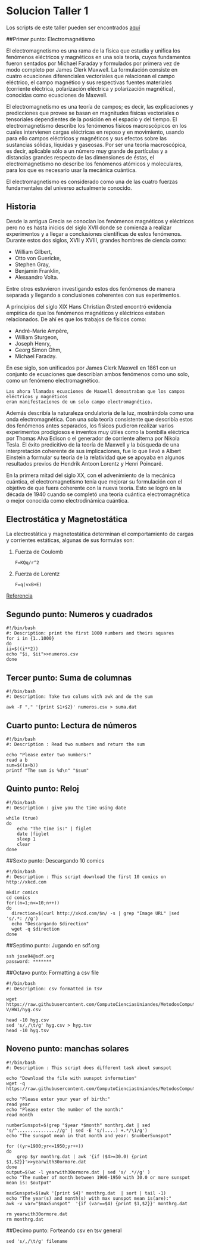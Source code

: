 # Solucion Taller 1
Los scripts de este taller pueden ser encontrados [aquí](https://github.com/jjosealf94/MC/tree/master/Talleres/Taller1)

##Primer punto: Electromagnétismo 

El electromagnetismo es una rama de la física que estudia y unifica los fenómenos eléctricos y magnéticos en una sola teoría, cuyos fundamentos fueron sentados por Michael Faraday y formulados por primera vez de modo completo por James Clerk Maxwell. La formulación consiste en cuatro ecuaciones diferenciales vectoriales que relacionan el campo eléctrico, el campo magnético y sus respectivas fuentes materiales (corriente eléctrica, polarización eléctrica y polarización magnética), conocidas como ecuaciones de Maxwell.

El electromagnetismo es una teoría de campos; es decir, las explicaciones y predicciones que provee se basan en magnitudes físicas vectoriales o tensoriales dependientes de la posición en el espacio y del tiempo. El electromagnetismo describe los fenómenos físicos macroscópicos en los cuales intervienen cargas eléctricas en reposo y en movimiento, usando para ello campos eléctricos y magnéticos y sus efectos sobre las sustancias sólidas, líquidas y gaseosas. Por ser una teoría macroscópica, es decir, aplicable sólo a un número muy grande de partículas y a distancias grandes respecto de las dimensiones de éstas, el electromagnetismo no describe los fenómenos atómicos y moleculares, para los que es necesario usar la mecánica cuántica.

El electromagnetismo es considerado como una de las cuatro fuerzas fundamentales del universo actualmente conocido.

## Historia

Desde la antigua Grecia se conocían los fenómenos magnéticos y eléctricos pero no es hasta inicios del siglo XVII donde se comienza a realizar experimentos y a llegar a conclusiones científicas de estos fenómenos. Durante estos dos siglos, XVII y XVIII, grandes hombres de ciencia como:

+ William Gilbert, 
+ Otto von Guericke,
+ Stephen Gray,
+ Benjamin Franklin,
+ Alessandro Volta. 

Entre otros estuvieron investigando estos dos fenómenos de manera separada y llegando a conclusiones coherentes con sus experimentos.

A principios del siglo XIX Hans Christian Ørsted encontró evidencia empírica de que los fenómenos magnéticos y eléctricos estaban relacionados. De ahí es que los trabajos de físicos como:

+ André-Marie Ampère,
+ William Sturgeon,
+ Joseph Henry,
+ Georg Simon Ohm,
+ Michael Faraday.

En ese siglo, son unificados por James Clerk Maxwell en 1861 con un conjunto de ecuaciones que describían ambos fenómenos como uno solo, como un fenómeno electromagnético.

```
Las ahora llamadas ecuaciones de Maxwell demostraban que los campos eléctricos y magnéticos
eran manifestaciones de un solo campo electromagnético.
```
Además describía la naturaleza ondulatoria de la luz, mostrándola como una onda electromagnética. Con una sola teoría consistente que describía estos dos fenómenos antes separados, los físicos pudieron realizar varios experimentos prodigiosos e inventos muy útiles como la bombilla eléctrica por Thomas Alva Edison o el generador de corriente alterna por Nikola Tesla. El éxito predicitivo de la teoría de Maxwell y la búsqueda de una interpretación coherente de sus implicaciones, fue lo que llevó a Albert Einstein a formular su teoría de la relatividad que se apoyaba en algunos resultados previos de Hendrik Antoon Lorentz y Henri Poincaré.

En la primera mitad del siglo XX, con el advenimiento de la mecánica cuántica, el electromagnetismo tenía que mejorar su formulación con el objetivo de que fuera coherente con la nueva teoría. Esto se logró en la década de 1940 cuando se completó una teoría cuántica electromagnética o mejor conocida como electrodinámica cuántica.

## Electrostática y Magnetostática

La electrostática y magnetostática determinan el comportamiento de cargas y corrientes estáticas, algunas de sus formulas son:

1. Fuerza de Coulomb 
   
    `F=KQq/r^2`
 
2. Fuerza de Lorentz

    `F=q(vxB+E)`

[Referencia](https://es.wikipedia.org/wiki/Electromagnetismo#Electrost.C3.A1tica)

## Segundo punto: Numeros y cuadrados
```
#!/bin/bash
#: Description: print the first 1000 numbers and theirs squares
for i in {1..1000}
do
ii=$((i**2))
echo "$i, $ii">>numeros.csv
done
```

## Tercer punto: Suma de columnas
      
```
#!/bin/bash 
#: Description: Take two colums with awk and do the sum

awk -F "," '{print $1+$2}' numeros.csv > suma.dat
```

## Cuarto punto: Lectura de números
```
#!/bin/bash
#: Description : Read two numbers and return the sum

echo "Please enter two numbers:"
read a b 
sum=$((a+b))
printf "The sum is %d\n" "$sum"
```
## Quinto punto: Reloj 
```
#!/bin/bash
#: Description : give you the time using date

while (true)
do
    echo "The time is:" | figlet
    date |figlet
    sleep 1
    clear
done
```
##Sexto punto: Descargando 10 comics
```
#!/bin/bash 
#: Description : This script download the first 10 comics on http://xkcd.com

mkdir comics
cd comics
for((n=1;n<=10;n++))
do 
  direction=$(curl http://xkcd.com/$n/ -s | grep "Image URL" |sed 's/.*: //g')
  echo "Descargando $direction"
  wget -q $direction
done
```

##Septimo punto: Jugando en sdf.org
```
ssh jose94@sdf.org
password: *******
```
##Octavo punto: Formatting a csv file
```
#!/bin/bash
#: Description: csv formatted in tsv

wget https://raw.githubusercontent.com/ComputoCienciasUniandes/MetodosComputacionales/master/homework/2015-V/HW1/hyg.csv

head -10 hyg.csv 
sed 's/,/\t/g' hyg.csv > hyg.tsv
head -10 hyg.tsv
```
## Noveno punto: manchas solares
```
#!/bin/bash
#: Description : This script does different task about sunspot

echo "Download the file with sunspot information"
wget -q https://raw.githubusercontent.com/ComputoCienciasUniandes/MetodosComputacionalesDatos/master/hands_on/solar/monthrg.dat

echo "Please enter your year of birth:"
read year
echo "Please enter the number of the month:"
read month

numberSunspot=$(grep "$year *$month" monthrg.dat | sed 's/^...............//g' | sed -E 's/(....) +.*/\1/g') 
echo "The sunspot mean in that month and year: $numberSunspot"

for ((yr=1900;yr<=1950;yr++))
do 
    grep $yr monthrg.dat | awk '{if ($4>=30.0) {print $1,$2}}'>>yearwith30ormore.dat
done
output=$(wc -l yearwith30ormore.dat | sed 's/ .*//g' )
echo "The number of month between 1900-1950 with 30.0 or more sunspot mean is: $output"

maxSunspot=$(awk '{print $4}' monthrg.dat  | sort | tail -1)
echo "The year(s) and month(s) with max sunspot mean is(are):"
awk -v var="$maxSunspot"  '{if (var==$4) {print $1,$2}}' monthrg.dat 

rm yearwith30ormore.dat
rm monthrg.dat
```
##Decimo punto: Forteando csv en tsv general
```
sed 's/,/\t/g' filename
```
























